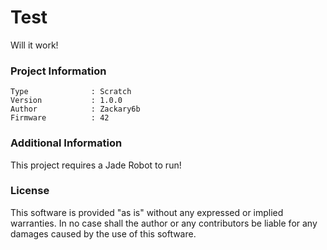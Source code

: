 Test
================

Will it work!

### Project Information
```
Type              : Scratch
Version           : 1.0.0
Author            : Zackary6b
Firmware          : 42
```

### Additional Information
This project requires a Jade Robot to run!

### License
This software is provided "as is" without any expressed or implied warranties.  In no case shall the author or any contributors be liable for any damages caused by the use of this software.

